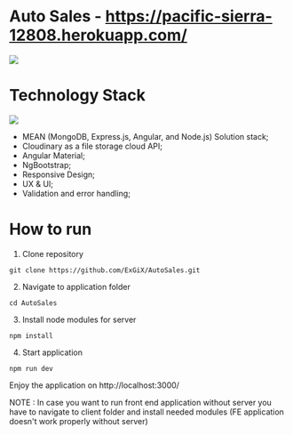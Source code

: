 # Auto Sales - https://pacific-sierra-12808.herokuapp.com/
![](https://i.imgur.com/kaeVfWY.png)



# Technology Stack
![](https://miro.medium.com/max/725/1*P8aGpuAxcVXgO4m7cByVtA.jpeg)

* MEAN (MongoDB, Express.js, Angular, and Node.js) Solution stack;
* Cloudinary as a file storage cloud API;
* Angular Material;
* NgBootstrap;
* Responsive Design;
* UX & UI;
* Validation and error handling;

# How to run

1. Clone repository
```
git clone https://github.com/ExGiX/AutoSales.git
```
2. Navigate to application folder
```
cd AutoSales
```
3. Install node modules for server
```
npm install
```
4. Start application
```
npm run dev
```
Enjoy the application on http://localhost:3000/

NOTE : In case you want to run front end application without  server you have to navigate to client folder and install needed modules (FE application doesn't work properly without server)

 
